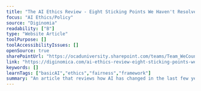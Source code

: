 ```yaml
---
title: "The AI Ethics Review - Eight Sticking Points We Haven't Resolved"
focus: "AI Ethics/Policy"
source: "Diginomia"
readability: ["B"]
type: "Website Article"
toolPurpose: []
toolAccessibilityIssues: []
openSource: true
sharePointUrl: "https://ocaduniversity.sharepoint.com/teams/Team_WeCount/Shared%20Documents/Resources%20and%20Tools/Literature%20(curated)/The%20AI%20ethics%20review%20-%20eight%20sticking%20points%20we%20haven%27t%20resolved.pdf"
link: "https://diginomica.com/ai-ethics-review-eight-sticking-points-we-havent-resolved"
keywords: []
learnTags: ["basicAI","ethics","fairness","framework"]
summary: "An article that reviews how AI has changed in the last few years and highlights the top ethical issues that have arisen. "
---
```


